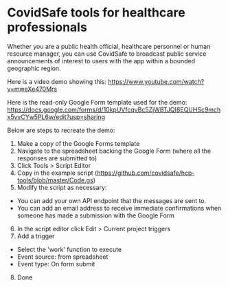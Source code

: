 # CovidSafe tools for healthcare professionals

Whether you are a public health official, healthcare personnel or human resource manager, you can use CovidSafe to broadcast public service announcements of interest to users with the app within a bounded geographic region.

Here is a video demo showing this:
https://www.youtube.com/watch?v=mweXe470Mrs

Here is the read-only Google Form template used for the demo:
https://docs.google.com/forms/d/10kpUVfcqvBc5ZjWBTJQI8EQUHSc9mchx5vvCYw5PL6w/edit?usp=sharing

Below are steps to recreate the demo:
1. Make a copy of the Google Forms template
2. Navigate to the spreadsheet backing the Google Form (where all the responses are submitted to)
3. Click Tools > Script Editor
4. Copy in the example script (https://github.com/covidsafe/hcp-tools/blob/master/Code.gs)
5. Modify the script as necessary:
- You can add your own API endpoint that the messages are sent to.
- You can add an email address to receive immediate confirmations when someone has made a submission with the Google Form
6. In the script editor click Edit > Current project triggers
7. Add a trigger
- Select the 'work' function to execute
- Event source: from spreadsheet
- Event type: On form submit
8. Done
